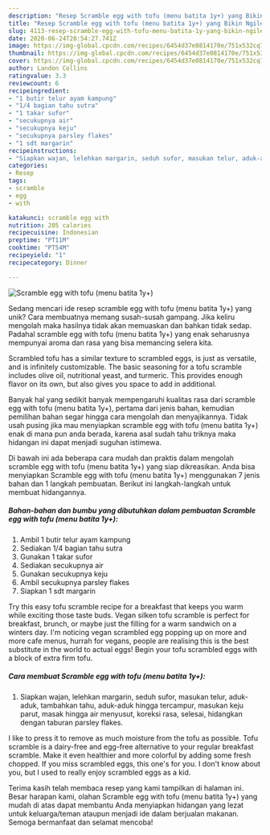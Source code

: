 ```yaml
---
description: "Resep Scramble egg with tofu (menu batita 1y+) yang Bikin Ngiler"
title: "Resep Scramble egg with tofu (menu batita 1y+) yang Bikin Ngiler"
slug: 4113-resep-scramble-egg-with-tofu-menu-batita-1y-yang-bikin-ngiler
date: 2020-06-24T20:54:27.741Z
image: https://img-global.cpcdn.com/recipes/6454d37e0814170e/751x532cq70/scramble-egg-with-tofu-menu-batita-1y-foto-resep-utama.jpg
thumbnail: https://img-global.cpcdn.com/recipes/6454d37e0814170e/751x532cq70/scramble-egg-with-tofu-menu-batita-1y-foto-resep-utama.jpg
cover: https://img-global.cpcdn.com/recipes/6454d37e0814170e/751x532cq70/scramble-egg-with-tofu-menu-batita-1y-foto-resep-utama.jpg
author: Landon Collins
ratingvalue: 3.3
reviewcount: 6
recipeingredient:
- "1 butir telur ayam kampung"
- "1/4 bagian tahu sutra"
- "1 takar sufor"
- "secukupnya air"
- "secukupnya keju"
- "secukupnya parsley flakes"
- "1 sdt margarin"
recipeinstructions:
- "Siapkan wajan, lelehkan margarin, seduh sufor, masukan telur, aduk-aduk, tambahkan tahu, aduk-aduk hingga tercampur, masukan keju parut, masak hingga air menyusut, koreksi rasa, selesai, hidangkan dengan taburan parsley flakes."
categories:
- Resep
tags:
- scramble
- egg
- with

katakunci: scramble egg with 
nutrition: 205 calories
recipecuisine: Indonesian
preptime: "PT11M"
cooktime: "PT54M"
recipeyield: "1"
recipecategory: Dinner

---
```



![Scramble egg with tofu (menu batita 1y+)](https://img-global.cpcdn.com/recipes/6454d37e0814170e/751x532cq70/scramble-egg-with-tofu-menu-batita-1y-foto-resep-utama.jpg)

Sedang mencari ide resep scramble egg with tofu (menu batita 1y+) yang unik? Cara membuatnya memang susah-susah gampang. Jika keliru mengolah maka hasilnya tidak akan memuaskan dan bahkan tidak sedap. Padahal scramble egg with tofu (menu batita 1y+) yang enak seharusnya mempunyai aroma dan rasa yang bisa memancing selera kita.

Scrambled tofu has a similar texture to scrambled eggs, is just as versatile, and is infinitely customizable. The basic seasoning for a tofu scramble includes olive oil, nutritional yeast, and turmeric. This provides enough flavor on its own, but also gives you space to add in additional.

Banyak hal yang sedikit banyak mempengaruhi kualitas rasa dari scramble egg with tofu (menu batita 1y+), pertama dari jenis bahan, kemudian pemilihan bahan segar hingga cara mengolah dan menyajikannya. Tidak usah pusing jika mau menyiapkan scramble egg with tofu (menu batita 1y+) enak di mana pun anda berada, karena asal sudah tahu triknya maka hidangan ini dapat menjadi suguhan istimewa.


Di bawah ini ada beberapa cara mudah dan praktis dalam mengolah scramble egg with tofu (menu batita 1y+) yang siap dikreasikan. Anda bisa menyiapkan Scramble egg with tofu (menu batita 1y+) menggunakan 7 jenis bahan dan 1 langkah pembuatan. Berikut ini langkah-langkah untuk membuat hidangannya.

<!--inarticleads1-->

##### Bahan-bahan dan bumbu yang dibutuhkan dalam pembuatan Scramble egg with tofu (menu batita 1y+):

1. Ambil 1 butir telur ayam kampung
1. Sediakan 1/4 bagian tahu sutra
1. Gunakan 1 takar sufor
1. Sediakan secukupnya air
1. Gunakan secukupnya keju
1. Ambil secukupnya parsley flakes
1. Siapkan 1 sdt margarin


Try this easy tofu scramble recipe for a breakfast that keeps you warm while exciting those taste buds. Vegan silken tofu scramble is perfect for breakfast, brunch, or maybe just the filling for a warm sandwich on a winters day. I&#39;m noticing vegan scrambled egg popping up on more and more cafe menus, hurrah for vegans, people are realising this is the best substitute in the world to actual eggs! Begin your tofu scrambled eggs with a block of extra firm tofu. 

<!--inarticleads2-->

##### Cara membuat Scramble egg with tofu (menu batita 1y+):

1. Siapkan wajan, lelehkan margarin, seduh sufor, masukan telur, aduk-aduk, tambahkan tahu, aduk-aduk hingga tercampur, masukan keju parut, masak hingga air menyusut, koreksi rasa, selesai, hidangkan dengan taburan parsley flakes.


I like to press it to remove as much moisture from the tofu as possible. Tofu scramble is a dairy-free and egg-free alternative to your regular breakfast scramble. Make it even healthier and more colorful by adding some fresh chopped. If you miss scrambled eggs, this one&#39;s for you. I don&#39;t know about you, but I used to really enjoy scrambled eggs as a kid. 

Terima kasih telah membaca resep yang kami tampilkan di halaman ini. Besar harapan kami, olahan Scramble egg with tofu (menu batita 1y+) yang mudah di atas dapat membantu Anda menyiapkan hidangan yang lezat untuk keluarga/teman ataupun menjadi ide dalam berjualan makanan. Semoga bermanfaat dan selamat mencoba!
